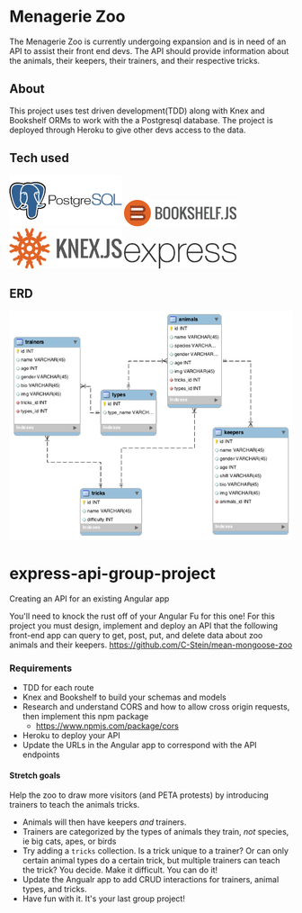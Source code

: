 # Menagerie Zoo
The Menagerie Zoo is currently undergoing expansion and is in need of an API to assist their front end devs. The API should provide information about the animals, their keepers, their trainers, and their respective tricks.

## About
This project uses test driven development(TDD) along with Knex and Bookshelf ORMs to work with the a Postgresql database. The project is deployed through Heroku to give other devs access to the data.

## Tech used
<img src="images/postgres.png" alt="postgres" width="200px">
<img src="images/bookshelf-icon.png" alt="bookshelf" width="200px">
<img src="images/knex.png" alt="knex" width="200px">
<img src="images/express.png" alt="express" width="200px">


## ERD
<img src="images/menagerie-erd.png">


# express-api-group-project
Creating an API for an existing Angular app

You'll need to knock the rust off of your Angular Fu for this one! For this project you must design, implement and deploy an API that the following front-end app can query to get, post, put, and delete data about zoo animals and their keepers.
https://github.com/C-Stein/mean-mongoose-zoo

### Requirements
+ TDD for each route
+ Knex and Bookshelf to build your schemas and models
+ Research and understand CORS and how to allow cross origin requests, then implement this npm package
  + https://www.npmjs.com/package/cors
+ Heroku to deploy your API
+ Update the URLs in the Angular app to correspond with the API endpoints

#### Stretch goals
Help the zoo to draw more visitors (and PETA protests) by introducing trainers to teach the animals tricks.
+ Animals will then have keepers _and_ trainers.
+ Trainers are categorized by the types of animals they train, _not_ species, ie big cats, apes, or birds
+ Try adding a `tricks` collection. Is a trick unique to a trainer? Or can only certain animal types do a certain trick, but multiple trainers can teach the trick? You decide. Make it difficult. You can do it!
+ Update the Angualr app to add CRUD interactions for trainers, animal types, and tricks.
+ Have fun with it. It's your last group project!
